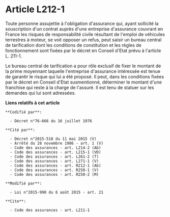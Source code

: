 # Article L212-1

Toute personne assujettie à l'obligation d'assurance qui, ayant sollicité la souscription d'un contrat auprès d'une
entreprise d'assurance couvrant en France les risques de responsabilité civile résultant de l'emploi de véhicules terrestres
à moteur, se voit opposer un refus, peut saisir un bureau central de tarification dont les conditions de constitution et les
règles de fonctionnement sont fixées par le décret en Conseil d'Etat prévu à l'article L. 211-1.

Le bureau central de tarification a pour rôle exclusif de fixer le montant de la prime moyennant laquelle l'entreprise
d'assurance intéressée est tenue de garantir le risque qui lui a été proposé. Il peut, dans les conditions fixées par le
décret en Conseil d'Etat susmentionné, déterminer le montant d'une franchise qui reste à la charge de l'assuré. Il est tenu
de statuer sur les demandes qui lui sont adressées.

**Liens relatifs à cet article**

	**Codifié par**:

	  - Décret n°76-666 du 16 juillet 1976

	**Cité par**:

	  - Décret n°2015-518 du 11 mai 2015 (V)
	  - Arrêté du 28 novembre 1986 - art. 1 (V)
	  - Code des assurances - art. L214-2 (Ab)
	  - Code des assurances - art. L215-1 (VD)
	  - Code des assurances - art. L261-2 (T)
	  - Code des assurances - art. L271-1 (V)
	  - Code des assurances - art. R212-1 (Ab)
	  - Code des assurances - art. R250-1 (V)
	  - Code des assurances - art. R250-2 (M)

	**Modifié par**:

	  - Loi n°2015-990 du 6 août 2015 - art. 21

	**Cite**:

	  - Code des assurances - art. L211-1

